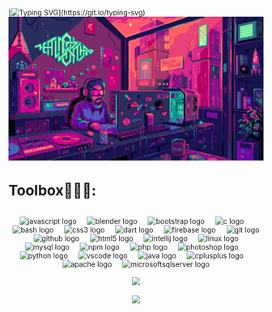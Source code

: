 

[![Typing SVG](https://readme-typing-svg.herokuapp.com?size=30&lines=Touch+some+grass.)](https://git.io/typing-svg)
![Poster](https://github.com/kstubhieeee/kstubhieeee/blob/main/n8agw6z2smyb1.gif)




###

# Toolbox🧑🏻‍💻:
<br clear="both">

<div align="center">
  <img src="https://skillicons.dev/icons?i=js" height="50" alt="javascript logo"  />
  <img width="13" />
  <img src="https://skillicons.dev/icons?i=blender" height="50" alt="blender logo"  />
  <img width="13" />
  <img src="https://skillicons.dev/icons?i=bootstrap" height="50" alt="bootstrap logo"  />
  <img width="13" />
  <img src="https://skillicons.dev/icons?i=c" height="50" alt="c logo"  />
  <img width="13" />
  <img src="https://skillicons.dev/icons?i=bash" height="50" alt="bash logo"  />
  <img width="13" />
  <img src="https://skillicons.dev/icons?i=css" height="50" alt="css3 logo"  />
  <img width="13" />
  <img src="https://skillicons.dev/icons?i=dart" height="50" alt="dart logo"  />
  <img width="13" />
  <img src="https://skillicons.dev/icons?i=firebase" height="50" alt="firebase logo"  />
  <img width="13" />
  <img src="https://skillicons.dev/icons?i=git" height="50" alt="git logo"  />
  <img width="13" />
  <img src="https://skillicons.dev/icons?i=github" height="50" alt="github logo"  />
  <img width="13" />
  <img src="https://skillicons.dev/icons?i=html" height="50" alt="html5 logo"  />
  <img width="13" />
  <img src="https://cdn.jsdelivr.net/gh/devicons/devicon/icons/intellij/intellij-original.svg" height="50" alt="intellij logo"  />
  <img width="13" />
  <img src="https://cdn.jsdelivr.net/gh/devicons/devicon/icons/linux/linux-original.svg" height="50" alt="linux logo"  />
  <img width="13" />
  <img src="https://skillicons.dev/icons?i=mysql" height="50" alt="mysql logo"  />
  <img width="13" />
  <img src="https://cdn.jsdelivr.net/gh/devicons/devicon/icons/npm/npm-original-wordmark.svg" height="50" alt="npm logo"  />
  <img width="13" />
  <img src="https://skillicons.dev/icons?i=php" height="50" alt="php logo"  />
  <img width="13" />
  <img src="https://cdn.jsdelivr.net/gh/devicons/devicon/icons/photoshop/photoshop-plain.svg" height="50" alt="photoshop logo"  />
  <img width="13" />
  <img src="https://skillicons.dev/icons?i=py" height="50" alt="python logo"  />
  <img width="13" />
  <img src="https://skillicons.dev/icons?i=vscode" height="50" alt="vscode logo"  />
  <img width="13" />
  <img src="https://skillicons.dev/icons?i=java" height="50" alt="java logo"  />
  <img width="13" />
  <img src="https://skillicons.dev/icons?i=cpp" height="50" alt="cplusplus logo"  />
  <img width="13" />
  <img src="https://cdn.jsdelivr.net/gh/devicons/devicon/icons/apache/apache-original.svg" height="50" alt="apache logo"  />
  <img width="13" />
  <img src="https://cdn.jsdelivr.net/gh/devicons/devicon/icons/microsoftsqlserver/microsoftsqlserver-plain.svg" height="50" alt="microsoftsqlserver logo"  />
</div>



<div align="center">
    <br/>
    <img src="https://github-readme-streak-stats.herokuapp.com/?user=kstubhieeee&theme=gotham&hide_border=false" /><br/>
    <br/>
    <img src="https://github-readme-stats.vercel.app/api/top-langs/?username=kstubhieeee&theme=gotham&hide_border=false&include_all_commits=true&count_private=true&layout=compact" />
    <br/>
</div>



